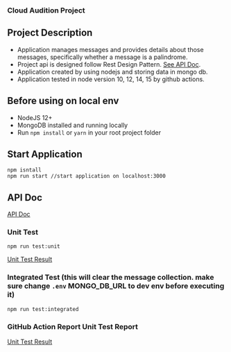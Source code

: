 ### Cloud Audition Project

## Project Description
- Application manages messages and provides details about those messages, specifically whether a message is a palindrome. 
- Project api is designed follow Rest Design Pattern. [See API Doc](API.md).
- Application created by using nodejs and storing data in mongo db.
- Application tested in node version 10, 12, 14, 15 by github actions.
 

## Before using on local env
- NodeJS 12+
- MongoDB installed and running locally
- Run `npm install` or `yarn` in your root project folder

## Start Application
    npm isntall
    npm run start //start application on localhost:3000

## API Doc
[API Doc](API.md)

### Unit Test

    npm run test:unit

[Unit Test Result](docs/images/command-line-test-result.md)

### Integrated Test (this will clear the message collection. make sure change `.env` MONGO_DB_URL to dev env before executing it)

    npm run test:integrated

### GitHub Action Report Unit Test Report

[Unit Test Result](https://github.com/GoodSpeed-HL/message-service/runs/2315423072?check_suite_focus=true)


